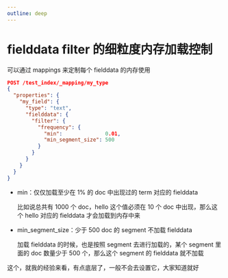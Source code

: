 ```yaml
---
outline: deep
---
```

# fielddata filter 的细粒度内存加载控制

可以通过 mappings 来定制每个 fielddata 的内存使用

```json
POST /test_index/_mapping/my_type
{
  "properties": {
    "my_field": {
      "type": "text",
      "fielddata": {
        "filter": {
          "frequency": {
            "min":              0.01,
            "min_segment_size": 500  
          }
        }
      }
    }
  }
}
```

- min：仅仅加载至少在 1% 的 doc 中出现过的 term 对应的 fielddata

  比如说总共有 1000 个 doc，hello 这个值必须在 10 个 doc 中出现，那么这个 hello 对应的 fielddata 才会加载到内存中来

- min_segment_size：少于 500 doc 的 segment 不加载 fielddata

  加载 fielddata 的时候，也是按照 segment 去进行加载的，某个 segment 里面的 doc 数量少于 500 个，那么这个 segment 的 fielddata 就不加载

这个，就我的经验来看，有点底层了，一般不会去设置它，大家知道就好
